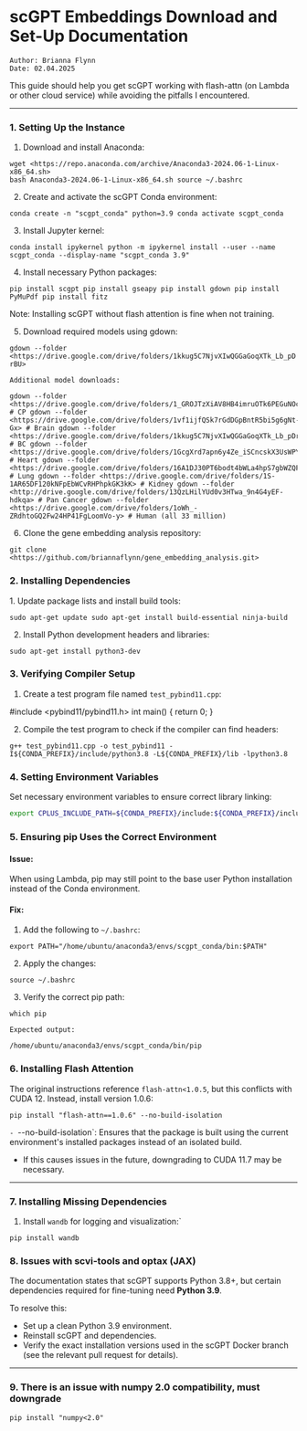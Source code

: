 # scGPT Embeddings Download and Set-Up Documentation
```
Author: Brianna Flynn
Date: 02.04.2025
```
This guide should help you get scGPT working with flash-attn (on Lambda or other cloud service) while avoiding the pitfalls I encountered.

---
### 1. Setting Up the Instance

1. Download and install Anaconda:
```
wget <https://repo.anaconda.com/archive/Anaconda3-2024.06-1-Linux-x86_64.sh> 
bash Anaconda3-2024.06-1-Linux-x86_64.sh source ~/.bashrc
```

2. Create and activate the scGPT Conda environment:

```conda create -n "scgpt_conda" python=3.9 conda activate scgpt_conda```

3. Install Jupyter kernel:

```conda install ipykernel python -m ipykernel install --user --name scgpt_conda --display-name "scgpt_conda 3.9"```

4. Install necessary Python packages:

```pip install scgpt pip install gseapy pip install gdown pip install PyMuPdf pip install fitz```

Note: Installing scGPT without flash attention is fine when not training.

5. Download required models using gdown:

```gdown --folder <https://drive.google.com/drive/folders/1kkug5C7NjvXIwQGGaGoqXTk_Lb_pDrBU>```

 `Additional model downloads:`

```
gdown --folder <https://drive.google.com/drive/folders/1_GROJTzXiAV8HB4imruOTk6PEGuNOcgB> # CP gdown --folder <https://drive.google.com/drive/folders/1vf1ijfQSk7rGdDGpBntR5bi5g6gNt-Gx> # Brain gdown --folder <https://drive.google.com/drive/folders/1kkug5C7NjvXIwQGGaGoqXTk_Lb_pDrBU> # BC gdown --folder <https://drive.google.com/drive/folders/1GcgXrd7apn6y4Ze_iSCncskX3UsWPY2r> # Heart gdown --folder <https://drive.google.com/drive/folders/16A1DJ30PT6bodt4bWLa4hpS7gbWZQFBG> # Lung gdown --folder <https://drive.google.com/drive/folders/1S-1AR65DF120kNFpEbWCvRHPhpkGK3kK> # Kidney gdown --folder <http://drive.google.com/drive/folders/13QzLHilYUd0v3HTwa_9n4G4yEF-hdkqa> # Pan Cancer gdown --folder <https://drive.google.com/drive/folders/1oWh_-ZRdhtoGQ2Fw24HP41FgLoomVo-y> # Human (all 33 million)
```

 6. Clone the gene embedding analysis repository:

```git clone <https://github.com/briannaflynn/gene_embedding_analysis.git>```

### 2. Installing Dependencies

1\. Update package lists and install build tools:

```sudo apt-get update sudo apt-get install build-essential ninja-build```

2. Install Python development headers and libraries:

```sudo apt-get install python3-dev```

### 3. Verifying Compiler Setup

1. Create a test program file named `test_pybind11.cpp`:

#include <pybind11/pybind11.h> int main() { return 0; }

2. Compile the test program to check if the compiler can find headers:

```g++ test_pybind11.cpp -o test_pybind11 -I${CONDA_PREFIX}/include/python3.8 -L${CONDA_PREFIX}/lib -lpython3.8```

### 4. Setting Environment Variables

Set necessary environment variables to ensure correct library linking:

```bash
export CPLUS_INCLUDE_PATH=${CONDA_PREFIX}/include:${CONDA_PREFIX}/include/python3.8:$CPLUS_INCLUDE_PATH export C_INCLUDE_PATH=${CONDA_PREFIX}/include:${CONDA_PREFIX}/include/python3.8:$C_INCLUDE_PATH export LIBRARY_PATH=${CONDA_PREFIX}/lib:$LIBRARY_PATH export LD_LIBRARY_PATH=${CONDA_PREFIX}/lib:$LD_LIBRARY_PATH
```

### 5. Ensuring pip Uses the Correct Environment

#### Issue:
When using Lambda, pip may still point to the base user Python installation instead of the Conda environment.

#### Fix:
1. Add the following to `~/.bashrc`:

```export PATH="/home/ubuntu/anaconda3/envs/scgpt_conda/bin:$PATH"```

2. Apply the changes:

```source ~/.bashrc```

3. Verify the correct pip path:

```which pip```

`Expected output:`

```/home/ubuntu/anaconda3/envs/scgpt_conda/bin/pip```

### 6. Installing Flash Attention

The original instructions reference `flash-attn<1.0.5`, but this conflicts with CUDA 12. Instead, install version 1.0.6:

```pip install "flash-attn==1.0.6" --no-build-isolation```

 `- `--no-build-isolation`: Ensures that the package is built using the current environment's installed packages instead of an isolated build.
- If this causes issues in the future, downgrading to CUDA 11.7 may be necessary.

---
### 7. Installing Missing Dependencies

1. Install `wandb` for logging and visualization:`

```pip install wandb```

### 8. Issues with scvi-tools and optax (JAX)

The documentation states that scGPT supports Python 3.8+, but certain dependencies required for fine-tuning need **Python 3.9**.

To resolve this:
- Set up a clean Python 3.9 environment.
- Reinstall scGPT and dependencies.
- Verify the exact installation versions used in the scGPT Docker branch (see the relevant pull request for details).

---

### 9. There is an issue with numpy 2.0 compatibility, must downgrade

```pip install "numpy<2.0"```
